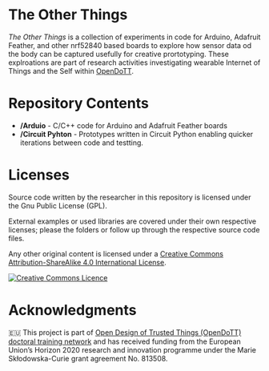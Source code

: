 # The Other Things

*The Other Things* is a collection of experiments in code for Arduino, Adafruit Feather, and other nrf52840 based boards to explore how sensor data od the body can be captured usefully for creative prortotyping.
These explroations are part of research activities investigating wearable Internet of Things and the Self within [OpenDoTT](https://opendott.org.).

# Repository Contents

* **/Arduio** - C/C++ code for Arduino and Adafruit Feather boards
* **/Circuit Pyhton** - Prototypes written in Circuit Python enabling quicker iterations between code and testting.

# Licenses

Source code written by the researcher in this repository is licensed under the Gnu Public License (GPL).

External examples or used libraries are covered under their own respective licenses; please the folders or follow up through the respective source code files.

Any other original content is licensed under a [Creative Commons Attribution-ShareAlike 4.0 International License](http://creativecommons.org/licenses/by-sa/4.0/).

[![Creative Commons Licence](https://i.creativecommons.org/l/by-sa/4.0/88x31.png)](http://creativecommons.org/licenses/by-sa/4.0/)


# Acknowledgments

🇪🇺 This project is part of [Open Design of Trusted Things (OpenDoTT) doctoral training network](https://opendott.org.) and has received funding from the European Union’s Horizon 2020 research and innovation programme under the Marie Skłodowska-Curie grant agreement No. 813508.